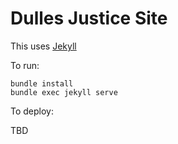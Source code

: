 # Dulles Justice Site

This uses [Jekyll](https://jekyllrb.com)

To run:

```
bundle install
bundle exec jekyll serve
```

To deploy:

TBD
